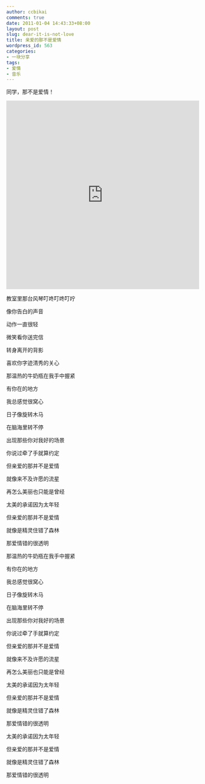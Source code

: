 ```yaml
---
author: ccbikai
comments: true
date: 2011-01-04 14:43:33+08:00
layout: post
slug: dear-it-is-not-love
title: 亲爱的那不是爱情
wordpress_id: 563
categories:
- 一块分享
tags:
- 爱情
- 音乐
---
```


同学，那不是爱情！

<iframe height=498 width=510 src="http://player.youku.com/embed/XMjk1MjE2NTE2" frameborder=0 allowfullscreen></iframe>


<!-- more -->







教室里那台风琴叮咚叮咚叮咛




像你告白的声音




动作一直很轻




微笑看你送完信




转身离开的背影




喜欢你字迹清秀的关心




那温热的牛奶瓶在我手中握紧




有你在的地方




我总感觉很窝心




日子像旋转木马




在脑海里转不停




出现那些你对我好的场景




你说过牵了手就算约定




但亲爱的那并不是爱情




就像来不及许愿的流星




再怎么美丽也只能是曾经




太美的承诺因为太年轻




但亲爱的那并不是爱情




就像是精灵住错了森林




那爱情错的很透明




那温热的牛奶瓶在我手中握紧




有你在的地方




我总感觉很窝心




日子像旋转木马




在脑海里转不停




出现那些你对我好的场景




你说过牵了手就算约定




但亲爱的那并不是爱情




就像来不及许愿的流星




再怎么美丽也只能是曾经




太美的承诺因为太年轻




但亲爱的那并不是爱情




就像是精灵住错了森林




那爱情错的很透明




太美的承诺因为太年轻




但亲爱的那并不是爱情




就像是精灵住错了森林




那爱情错的很透明
